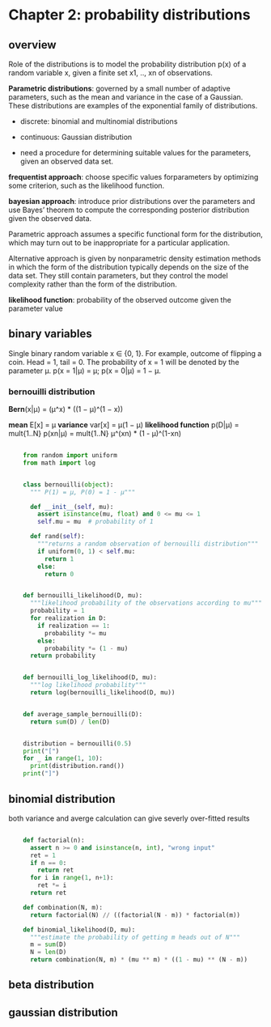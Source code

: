 # Chapter 2: probability distributions


## overview


Role of the distributions is to model the probability distribution p(x) of
a random variable x, given a finite set x1, .., xn of observations.


**Parametric distributions**: governed by a small number of adaptive parameters, such as the mean and variance in
the case of a Gaussian. These distributions are examples of the exponential family of distributions.

- discrete: binomial and multinomial distributions
- continuous: Gaussian distribution

- need a procedure for determining suitable values for the parameters, given an observed data set.

**frequentist approach**: choose specific values forparameters
by optimizing some criterion, such as the likelihood function.

**bayesian approach**: introduce prior distributions over the parameters and use
Bayes’ theorem to compute the corresponding posterior distribution given the observed data.


Parametric approach assumes a specific functional form for the distribution,
which may turn out to be inappropriate for a particular application.


Alternative approach is given by nonparametric density estimation methods in which
the form of the distribution typically depends on the size of the data
set. They still contain parameters, but they control the model complexity
rather than the form of the distribution.


**likelihood function**: probability of the observed outcome given the parameter value


## binary variables


Single binary random variable x ∈ {0, 1}.
For example, outcome of flipping a coin.
Head = 1, tail = 0.
The probability of x = 1 will be denoted by the parameter μ.
p(x = 1|μ) = μ; p(x = 0|μ) = 1 − μ.


### bernouilli distribution


**Bern**(x|μ) = (μ^x) * ((1 − μ)^(1 − x))

**mean** E[x] = μ
**variance** var[x] = μ(1 − μ)
**likelihood function** p(D|μ) = mult{1..N} p(xn|μ) = mult{1..N} μ^(xn) * (1 - μ)^(1-xn)



~~~python

    from random import uniform
    from math import log


    class bernouilli(object):
      """ P(1) = μ, P(0) = 1 - μ"""

      def __init__(self, mu):
        assert isinstance(mu, float) and 0 <= mu <= 1
        self.mu = mu  # probability of 1

      def rand(self):
        """returns a random observation of bernouilli distribution"""
        if uniform(0, 1) < self.mu:
          return 1
        else:
          return 0


    def bernouilli_likelihood(D, mu):
      """likelihood probability of the observations according to mu"""
      probability = 1
      for realization in D:
        if realization == 1:
          probability *= mu
        else:
          probability *= (1 - mu)
      return probability


    def bernouilli_log_likelihood(D, mu):
      """log likelihood probability"""
      return log(bernouilli_likelihood(D, mu))


    def average_sample_bernouilli(D):
      return sum(D) / len(D)


    distribution = bernouilli(0.5)
    print("[")
    for _ in range(1, 10):
      print(distribution.rand())
    print("]")

~~~


## binomial distribution


both variance and averge calculation can give severly over-fitted results

~~~python

    def factorial(n):
      assert n >= 0 and isinstance(n, int), "wrong input"
      ret = 1
      if n == 0:
        return ret
      for i in range(1, n+1):
        ret *= i
      return ret

    def combination(N, m):
      return factorial(N) // ((factorial(N - m)) * factorial(m))

    def binomial_likelihood(D, mu):
      """estimate the probability of getting m heads out of N"""
      m = sum(D)
      N = len(D)
      return combination(N, m) * (mu ** m) * ((1 - mu) ** (N - m))

~~~


## beta distribution




## gaussian distribution




















